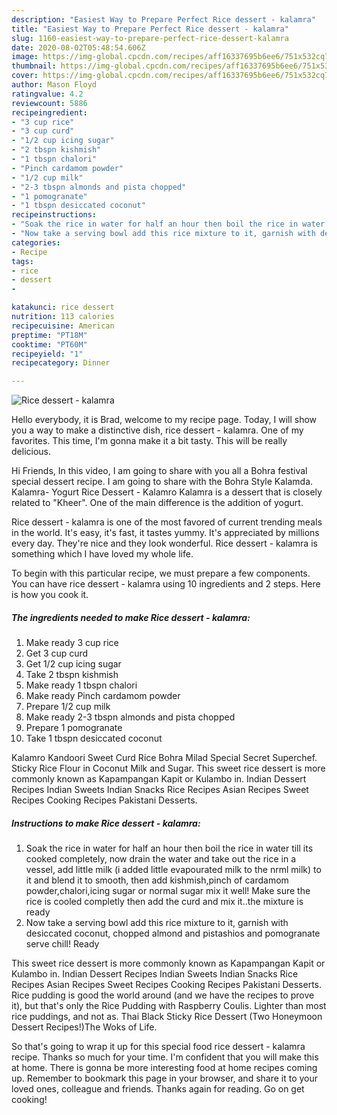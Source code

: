 ```yaml
---
description: "Easiest Way to Prepare Perfect Rice dessert - kalamra"
title: "Easiest Way to Prepare Perfect Rice dessert - kalamra"
slug: 1160-easiest-way-to-prepare-perfect-rice-dessert-kalamra
date: 2020-08-02T05:48:54.606Z
image: https://img-global.cpcdn.com/recipes/aff16337695b6ee6/751x532cq70/rice-dessert-kalamra-recipe-main-photo.jpg
thumbnail: https://img-global.cpcdn.com/recipes/aff16337695b6ee6/751x532cq70/rice-dessert-kalamra-recipe-main-photo.jpg
cover: https://img-global.cpcdn.com/recipes/aff16337695b6ee6/751x532cq70/rice-dessert-kalamra-recipe-main-photo.jpg
author: Mason Floyd
ratingvalue: 4.2
reviewcount: 5886
recipeingredient:
- "3 cup rice"
- "3 cup curd"
- "1/2 cup icing sugar"
- "2 tbspn kishmish"
- "1 tbspn chalori"
- "Pinch cardamom powder"
- "1/2 cup milk"
- "2-3 tbspn almonds and pista chopped"
- "1 pomogranate"
- "1 tbspn desiccated coconut"
recipeinstructions:
- "Soak the rice in water for half an hour then boil the rice in water till its cooked completely, now drain the water and take out the rice in a vessel, add little milk (i added little evapourated milk to the nrml milk) to it and blend it to smooth, then add kishmish,pinch of cardamom powder,chalori,icing sugar or normal sugar mix it well! Make sure the rice is cooled completly then add the curd and mix it..the mixture is ready"
- "Now take a serving bowl add this rice mixture to it, garnish with desiccated coconut, chopped almond and pistashios and pomogranate serve chill! Ready"
categories:
- Recipe
tags:
- rice
- dessert
- 

katakunci: rice dessert  
nutrition: 113 calories
recipecuisine: American
preptime: "PT18M"
cooktime: "PT60M"
recipeyield: "1"
recipecategory: Dinner

---
```



![Rice dessert - kalamra](https://img-global.cpcdn.com/recipes/aff16337695b6ee6/751x532cq70/rice-dessert-kalamra-recipe-main-photo.jpg)

Hello everybody, it is Brad, welcome to my recipe page. Today, I will show you a way to make a distinctive dish, rice dessert - kalamra. One of my favorites. This time, I'm gonna make it a bit tasty. This will be really delicious.

Hi Friends, In this video, I am going to share with you all a Bohra festival special dessert recipe. I am going to share with the Bohra Style Kalamda. Kalamra- Yogurt Rice Dessert - Kalamro Kalamra is a dessert that is closely related to &#34;Kheer&#34;. One of the main difference is the addition of yogurt.

Rice dessert - kalamra is one of the most favored of current trending meals in the world. It's easy, it's fast, it tastes yummy. It's appreciated by millions every day. They're nice and they look wonderful. Rice dessert - kalamra is something which I have loved my whole life.


To begin with this particular recipe, we must prepare a few components. You can have rice dessert - kalamra using 10 ingredients and 2 steps. Here is how you cook it.

<!--inarticleads1-->

##### The ingredients needed to make Rice dessert - kalamra:

1. Make ready 3 cup rice
1. Get 3 cup curd
1. Get 1/2 cup icing sugar
1. Take 2 tbspn kishmish
1. Make ready 1 tbspn chalori
1. Make ready Pinch cardamom powder
1. Prepare 1/2 cup milk
1. Make ready 2-3 tbspn almonds and pista chopped
1. Prepare 1 pomogranate
1. Take 1 tbspn desiccated coconut


Kalamro Kandoori Sweet Curd Rice Bohra Milad Special Secret Superchef. Sticky Rice Flour in Coconut Milk and Sugar. This sweet rice dessert is more commonly known as Kapampangan Kapit or Kulambo in. Indian Dessert Recipes Indian Sweets Indian Snacks Rice Recipes Asian Recipes Sweet Recipes Cooking Recipes Pakistani Desserts. 

<!--inarticleads2-->

##### Instructions to make Rice dessert - kalamra:

1. Soak the rice in water for half an hour then boil the rice in water till its cooked completely, now drain the water and take out the rice in a vessel, add little milk (i added little evapourated milk to the nrml milk) to it and blend it to smooth, then add kishmish,pinch of cardamom powder,chalori,icing sugar or normal sugar mix it well! Make sure the rice is cooled completly then add the curd and mix it..the mixture is ready
1. Now take a serving bowl add this rice mixture to it, garnish with desiccated coconut, chopped almond and pistashios and pomogranate serve chill! Ready


This sweet rice dessert is more commonly known as Kapampangan Kapit or Kulambo in. Indian Dessert Recipes Indian Sweets Indian Snacks Rice Recipes Asian Recipes Sweet Recipes Cooking Recipes Pakistani Desserts. Rice pudding is good the world around (and we have the recipes to prove it), but that&#39;s only the Rice Pudding with Raspberry Coulis. Lighter than most rice puddings, and not as. Thai Black Sticky Rice Dessert (Two Honeymoon Dessert Recipes!)The Woks of Life. 

So that's going to wrap it up for this special food rice dessert - kalamra recipe. Thanks so much for your time. I'm confident that you will make this at home. There is gonna be more interesting food at home recipes coming up. Remember to bookmark this page in your browser, and share it to your loved ones, colleague and friends. Thanks again for reading. Go on get cooking!
